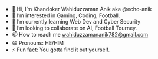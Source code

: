 - 👋 Hi, I’m Khandoker Wahiduzzaman Anik aka @echo-anik 
- 👀 I’m interested in Gaming, Coding, Football. 
- 🌱 I’m currently learning Web Dev and Cyber Security
- 💞️ I’m looking to collaborate on AI, Football Tourney.
- 📫 How to reach me wahiduzzamananik782@gmail.com
- 😄 Pronouns: HE/HIM
- ⚡ Fun fact: You gotta find it out yourself. 

<!---
echo-anik/echo-anik is a ✨ special ✨ repository because its `README.md` (this file) appears on your GitHub profile.
You can click the Preview link to take a look at your changes.
--->
